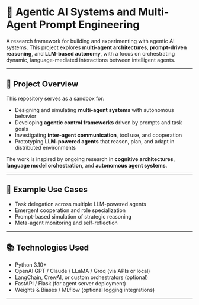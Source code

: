 # 🧠 Agentic AI Systems and Multi-Agent Prompt Engineering

A research framework for building and experimenting with agentic AI systems. This project explores **multi-agent architectures**, **prompt-driven reasoning**, and **LLM-based autonomy**, with a focus on orchestrating dynamic, language-mediated interactions between intelligent agents.

---

## 🚀 Project Overview

This repository serves as a sandbox for:

- Designing and simulating **multi-agent systems** with autonomous behavior
- Developing **agentic control frameworks** driven by prompts and task goals
- Investigating **inter-agent communication**, tool use, and cooperation
- Prototyping **LLM-powered agents** that reason, plan, and adapt in distributed environments

The work is inspired by ongoing research in **cognitive architectures**, **language model orchestration**, and **autonomous agent systems**.

---

## 🧪 Example Use Cases

- Task delegation across multiple LLM-powered agents  
- Emergent cooperation and role specialization  
- Prompt-based simulation of strategic reasoning  
- Meta-agent monitoring and self-reflection

---

## 📚 Technologies Used

- Python 3.10+
- OpenAI GPT / Claude / LLaMA / Groq (via APIs or local)
- LangChain, CrewAI, or custom orchestrators (optional)
- FastAPI / Flask (for agent server deployment)
- Weights & Biases / MLflow (optional logging integrations)

---
